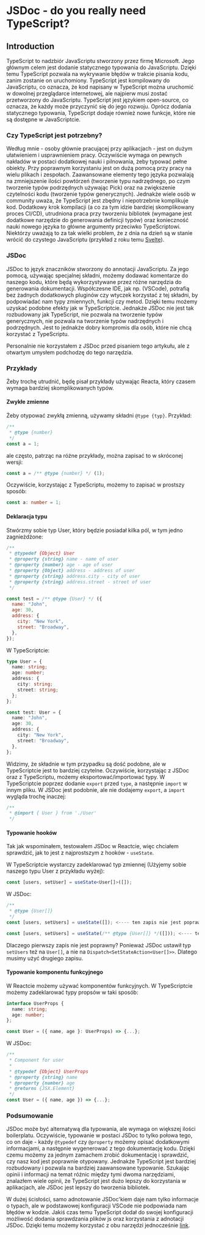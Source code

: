 # JSDoc - do you really need TypeScript?

## Introduction

TypeScript to nadzbiór JavaScriptu stworzony przez firmę Microsoft. Jego głównym celem jest dodanie statycznego typowania do JavaScriptu. Dzięki temu TypeScript pozwala na wykrywanie błędów w trakcie pisania kodu, zanim zostanie on uruchomiony.
TypeScript jest kompilowany do JavaScriptu, co oznacza, że kod napisany w TypeScript można uruchomić w dowolnej przeglądarce internetowej, ale najpierw musi zostać przetworzony do JavaScriptu. TypeScript jest językiem open-source, co oznacza, że każdy może przyczynić się do jego rozwoju. Oprócz dodania statycznego typowania, TypeScript dodaje również nowe funkcje, które nie są dostępne w JavaScriptcie.

### Czy TypeScript jest potrzebny?

Według mnie - osoby głównie pracującej przy aplikacjach - jest on dużym ułatwieniem i usprawnieniem pracy. Oczywiście wymaga on pewnych nakładów w postaci dodatkowej nauki i pilnowania, żeby typować pełne obiekty.
Przy poprawnym korzystaniu jest on dużą pomocą przy pracy na wielu plikach i zespołach. Zaawansowane elementy tego języka pozwalają na zmniejszenie ilości powtórzeń (tworzenie typu nadrzędnego, po czym tworzenie typów podrzędnych używając Pick) oraz na zwiększenie czytelności kodu (tworzenie typów generycznych). Jednakże wiele osób w community uważa, że TypeScript jest zbędny i niepotrzebnie komplikuje kod.
Dodatkowy krok kompilacji (a co za tym idzie bardziej skomplikowany proces CI/CD), utrudniona praca przy tworzeniu bibliotek (wymagane jest dodatkowe narzędzie do generowania definicji typów) oraz konieczność nauki nowego języka to
główne argumenty przeciwko TypeScriptowi. Niektórzy uważają to za tak wielki problem, że z dnia na dzień są w stanie wrócić do czystego JavaScriptu (przykład z roku temu [Svelte](https://github.com/sveltejs/svelte/pull/8569)).

### JSDoc

JSDoc to język znaczników stworzony do annotacji JavaScriptu. Za jego pomocą, używając specjalnej składni, możemy dodawać komentarze do naszego kodu, które będą wykorzystywane przez różne narzędzia do generowania dokumentacji.
Współczesne IDE, jak np. (VSCode), potrafią bez żadnych dodatkowych pluginów czy wtyczek korzystać z tej składni, by podpowiadać nam typy zmiennych, funkcji czy metod. Dzięki temu możemy uzyskać podobne efekty jak w TypeScriptcie.
Jednakże JSDoc nie jest tak rozbudowany jak TypeScript, nie pozwala na tworzenie typów generycznych, nie pozwala na tworzenie typów nadrzędnych i podrzędnych. Jest to jednakże dobry kompromis dla osób, które nie chcą korzystać z TypeScriptu.

Personalnie nie korzystałem z JSDoc przed pisaniem tego artykułu, ale z otwartym umysłem podchodzę do tego narzędzia.

### Przykłady

Żeby trochę utrudnić, będę pisał przykłady używając Reacta, który czasem wymaga bardziej skomplikowanych typów.

#### Zwykłe zmienne

Żeby otypować zwykłą zmienną, używamy składni `@type {typ}`. Przykład:

```javascript
/**
 * @type {number}
 */
const a = 1;
```

ale często, patrząc na różne przykłady, można zapisać to w skróconej wersji:

```javascript
const a = /** @type {number} */ (1);
```

Oczywiście, korzystając z TypeScriptu, możemy to zapisać w prostszy sposób:

```typescript
const a: number = 1;
```

#### Deklaracja typu

Stwórzmy sobie typ User, który będzie posiadał kilka pól, w tym jedno zagnieżdżone:

```javascript
/**
 * @typedef {Object} User
 * @property {string} name - name of user
 * @property {number} age - age of user
 * @property {Object} address - address of user
 * @property {string} address.city - city of user
 * @property {string} address.street - street of user
 */

const test = /** @type {User} */ ({
  name: "John",
  age: 30,
  address: {
    city: "New York",
    street: "Broadway",
  },
});
```

W TypeScriptcie:

```typescript
type User = {
  name: string;
  age: number;
  address: {
    city: string;
    street: string;
  };
};

const test: User = {
  name: "John",
  age: 30,
  address: {
    city: "New York",
    street: "Broadway",
  },
};
```

Widzimy, że składnie w tym przypadku są dość podobne, ale w TypeScriptcie jest to bardziej czytelne.
Oczywiście, korzystając z JSDoc oraz z TypeScriptu, możemy eksportować/importować typy.
W TypeScriptcie poprzez dodanie `export` przed `type`, a następnie `import` w innym pliku.
W JSDoc jest podobnie, ale nie dodajemy `export`, a `import` wygląda trochę inaczej:

```javascript
/**
 * @import { User } from './User'
 */
```

#### Typowanie hooków

Tak jak wspominałem, testowałem JSDoc w Reactcie, więc chciałem sprawdzić, jak to jest z najprostszym z hooków - `useState`.

W TypeScriptcie wystarczy zadeklarować typ zmiennej (Użyjemy sobie naszego typu User z przykładu wyżej):

```typescript
const [users, setUser] = useState<User[]>([]);
```

W JSDoc:

```javascript
/**
 * @type {User[]}
 */
const [users, setUsers] = useState([]); <---- ten zapis nie jest poprawny

const [users, setUsers] = useState(/** @type {User[]} */([])); <---- ten zapis jest poprawny
```

Dlaczego pierwszy zapis nie jest poprawny? Ponieważ JSDoc ustawił typ `setUsers` też na `User[]`, a nie na `Dispatch<SetStateAction<User[]>>`. Dlatego musimy użyć drugiego zapisu.

#### Typowanie komponentu funkcyjnego

W Reactcie możemy używać komponentów funkcyjnych. W TypeScriptcie możemy zadeklarować typy propsów w taki sposób:

```typescript
interface UserProps {
  name: string;
  age: number;
};

const User = ({ name, age }: UserProps) => {...};
```

W JSDoc:

```javascript
/**
 * Component for user
 *
 * @typedef {Object} UserProps
 * @property {string} name
 * @property {number} age
 * @returns {JSX.Element}
 */
const User = ({ name, age }) => {...};
```

### Podsumowanie

JSDoc może być alternatywą dla typowania, ale wymaga on większej ilości boilerplatu. Oczywiście, typowanie w postaci JSDoc to tylko połowa tego, co on daje - każdy `@typedef` czy `@property` możemy opisać dodatkowymi informacjami, a
następnie wygenerować z tego dokumentację kodu. Dzięki czemu możemy za jednym zamachem zrobić dokumentację i sprawdzić, czy nasz kod jest poprawnie otypowany. Jednakże TypeScript jest bardziej rozbudowany i pozwala na bardziej zaawansowane
typowanie. Szukając opinii i informacji na temat różnic między tymi dwoma narzędziami, znalazłem wiele opinii, że TypeScript jest dużo lepszy do korzystania w aplikacjach, ale JSDoc jest lepszy do tworzenia bibliotek.

W dużej ścisłości, samo adnotowanie JSDoc'kiem daje nam tylko informacje o typach, ale w podstawowej konfiguracji VSCode nie podpowiada nam błędów w kodzie. Jakiś czas temu TypeScript dodał do swojej konfiguracji możliwość dodania
sprawdzania plików js oraz korzystania z adnotacji JSDoc. Dzięki temu możemy korzystać z obu narzędzi jednocześnie [link](https://www.typescriptlang.org/docs/handbook/jsdoc-supported-types.html).
